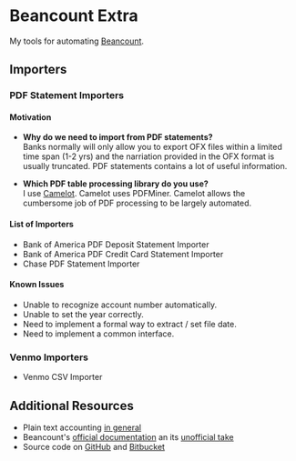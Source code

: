 # Beancount Extra

My tools for automating [Beancount][beancount-home].

[beancount-home]: http://furius.ca/beancount/

## Importers

### PDF Statement Importers

#### Motivation

- <b>Why do we need to import from PDF statements?</b>
  <br>Banks normally will only allow you to export OFX files within a limited time span (1-2 yrs) and the narriation provided in the OFX format is usually truncated. PDF statements contains a lot of useful information.

- <b>Which PDF table processing library do you use?</b>
   <br>I use [Camelot][camelot-docs]. Camelot uses PDFMiner. Camelot allows the cumbersome job of PDF processing to be largely automated.

[camelot-docs]: https://camelot-py.readthedocs.io/en/master/

#### List of Importers

- Bank of America PDF Deposit Statement Importer
- Bank of America PDF Credit Card Statement Importer
- Chase PDF Statement Importer

#### Known Issues

- Unable to recognize account number automatically.
- Unable to set the year correctly.
- Need to implement a formal way to extract / set file date.
- Need to implement a common interface.

### Venmo Importers

- Venmo CSV Importer

## Additional Resources

- Plain text accounting [in general][plaintextaccounting-org]
- Beancount's [official documentation][official-doc] an its [unofficial take][generated-doc]
- Source code on [GitHub][beancount-github] and [Bitbucket][beancount-bitbucket]

[plaintextaccounting-org]: https://plaintextaccounting.org
[official-doc]: http://furius.ca/beancount/doc/index
[generated-doc]: https://xuhcc.github.io/beancount-docs/
[beancount-bitbucket]: https://bitbucket.org/blais/beancount/src
[beancount-github]: https://github.com/beancount/beancount
